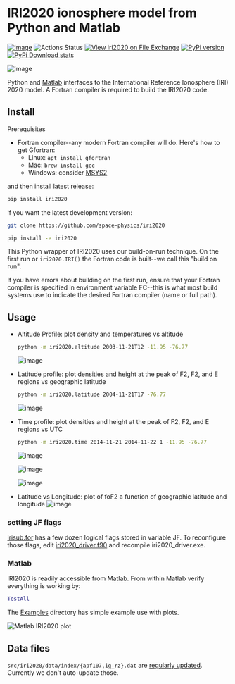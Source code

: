 # IRI2020 ionosphere model from Python and Matlab

[![image](https://zenodo.org/badge/DOI/10.5281/zenodo.240895.svg)](https://doi.org/10.5281/zenodo.240895)
![Actions Status](https://github.com/space-physics/iri2020/workflows/ci/badge.svg)
[![View iri2020 on File Exchange](https://www.mathworks.com/matlabcentral/images/matlab-file-exchange.svg)](https://www.mathworks.com/matlabcentral/fileexchange/81056-iri2020)
[![PyPi version](https://img.shields.io/pypi/pyversions/iri2020.svg)](https://pypi.python.org/pypi/iri2020)
[![PyPi Download stats](https://static.pepy.tech/badge/iri2020)](https://pepy.tech/project/iri2020)

![image](./figures/iri2DExample02.gif)

Python and [Matlab](#matlab) interfaces to the International Reference Ionosphere (IRI) 2020 model.
A Fortran compiler is required to build the IRI2020 code.

## Install

Prerequisites

* Fortran compiler--any modern Fortran compiler will do. Here's how to get Gfortran:
  * Linux: `apt install gfortran`
  * Mac: `brew install gcc`
  * Windows: consider [MSYS2](https://www.scivision.dev/install-msys2-windows/)

and then install latest release:

```sh
pip install iri2020
```

if you want the latest development version:

```sh
git clone https://github.com/space-physics/iri2020

pip install -e iri2020
```

This Python wrapper of IRI2020 uses our build-on-run technique.
On the first run or `iri2020.IRI()` the Fortran code is built--we call this "build on run".

If you have errors about building on the first run, ensure that your Fortran compiler is specified in environment variable FC--this is what most build systems use to indicate the desired Fortran compiler (name or full path).

## Usage

* Altitude Profile: plot density and temperatures vs altitude

  ```sh
  python -m iri2020.altitude 2003-11-21T12 -11.95 -76.77
  ```

  ![image](./figures/iri1DExample01.png)
* Latitude profile: plot densities and height at the peak of F2, F2, and E regions vs geographic latitude

  ```sh
  python -m iri2020.latitude 2004-11-21T17 -76.77
  ```

  ![image](./figures/iri1DExample02.png)
* Time profile: plot densities and height at the peak of F2, F2, and E regions vs UTC

  ```sh
  python -m iri2020.time 2014-11-21 2014-11-22 1 -11.95 -76.77
  ```

  ![image](./figures/plasma.png)

  ![image](./figures/tec.png)

  ![image](./figures/iri2DExample01.png)
* Latitude vs Longitude: plot of foF2 a function of geographic latitude and longitude
  ![image](./figures/iri2DExample02.png)

### setting JF flags

[irisub.for](./iri2020/src/irisub.for) has a few dozen logical flags stored in variable JF. To reconfigure those flags, edit [iri2020_driver.f90](./iri2020/src/iri2020_driver.f90) and recompile iri2020_driver.exe.

### Matlab

IRI2020 is readily accessible from Matlab.
From within Matlab verify everything is working by:

```matlab
TestAll
```

The [Examples](./Examples) directory has simple example use with plots.

![Matlab IRI2020 plot](./figures/matlab.png)

## Data files

`src/iri2020/data/index/{apf107,ig_rz}.dat` are
[regularly updated](http://irimodel.org/indices/).
Currently we don't auto-update those.

